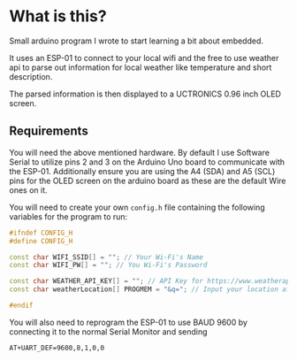 # What is this?

Small arduino program I wrote to start learning a bit about embedded.

It uses an ESP-01 to connect to your local wifi and the free to use weather api to parse out
information for local weather like temperature and short description.

The parsed information is then displayed to a UCTRONICS 0.96 inch OLED screen.

## Requirements
You will need the above mentioned hardware. By default I use Software Serial to utilize pins 2 and 3 on the
Arduino Uno board to communicate with the ESP-01. Additionally ensure you are using the A4 (SDA) and A5 (SCL)
pins for the OLED screen on the arduino board as these are the default Wire ones on it.

You will need to create your own `config.h` file containing the following variables for the program to run:
```cpp
#ifndef CONFIG_H
#define CONFIG_H

const char WIFI_SSID[] = ""; // Your Wi-Fi's Name
const char WIFI_PW[] = ""; // You Wi-Fi's Password

const char WEATHER_API_KEY[] = ""; // API Key for https://www.weatherapi.com/
const char weatherLocation[] PROGMEM = "&q="; // Input your location after the = sign, I.E &q=London https://www.weatherapi.com/api-explorer.aspx

#endif
```

You will also need to reprogram the ESP-01 to use BAUD 9600 by connecting it to the normal Serial Monitor and sending
```
AT+UART_DEF=9600,8,1,0,0
```

